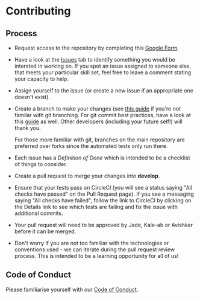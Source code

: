 # Contributing

## Process
- Request access to the repository by completing this [Google Form](https://docs.google.com/forms/d/e/1FAIpQLSee_7ID0N-fvdE3owDpoIJ69PDcGFrpbClbxusxLU2bj58BYw/viewform).
- Have a look at the [Issues](https://github.com/deep-learning-indaba/Baobab/issues) tab to identify something you would be intersted in working on. If you spot an issue assigned to someone else, that meets your particular skill set, feel free to leave a comment stating your capacity to help. 
- Assign yourself to the issue (or create a new issue if an appropriate one doesn't exist).
- Create a branch to make your changes (see [this guide](https://git-scm.com/book/en/v2/Git-Branching-Basic-Branching-and-Merging) if you're not familar with git branching. For git commit best practices, have a look at this [guide](https://chris.beams.io/posts/git-commit/) as well. Other developers (including your future self!) will thank you.

    For those more familiar with git, branches on the main repository are preferred over forks since the automated tests only run there.
- Each issue has a _Definition of Done_ which is intended to be a checklist of things to consider.
- Create a pull request to merge your changes into **develop**. 
- Ensure that your tests pass on CircleCI (you will see a status saying "All checks have passed" on the Pull Request page). If you see a messaging saying "All checks have failed", follow the link to CircleCI by clicking on the Details link to see which tests are failing and fix the issue with additional commits. 
- Your pull request will need to be approved by Jade, Kale-ab or Avishkar before it can be merged.

- Don't worry if you are not too familiar with the technologies or conventions used - we can iterate during the pull request review process. This is intended to be a learning opportunity for all of us! 

## Code of Conduct
Please familiarise yourself with our [Code of Conduct](https://github.com/deep-learning-indaba/Baobab/blob/develop/CODE_OF_CONDUCT.md).